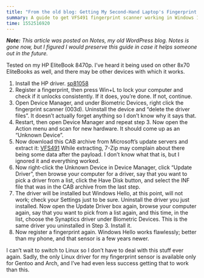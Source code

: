 ```yaml
---
title: "From the old blog: Getting My Second-Hand Laptop's Fingerprint Sensor Working"
summary: A guide to get VFS491 fingerprint scanner working in Windows 10 with Windows Hello.
time: 1552516920
---
```


***Note:** This article was posted on Notes, my old WordPress blog. Notes is gone now, but I figured I would preserve this guide in case it helps someone out in the future.*

Tested on my HP EliteBook 8470p. I’ve heard it being used on other 8x70 EliteBooks as well, and there may be other devices with which it works.

1. Install the HP driver. [sp81058](https://ftp.hp.com/pub/softpaq/sp81001-81500/sp81058.exe)
2. Register a fingerprint, then press Win+L to lock your computer and check if it unlocks consistently. If it does, you’re done. If not, continue.
3. Open Device Manager, and under Biometric Devices, right click the fingerprint scanner (003d). Uninstall the device and “delete the driver files”. It doesn’t actually forget anything so I don’t know why it says that.
4. Restart, then open Device Manager and repeat step 3. Now open the Action menu and scan for new hardware. It should come up as an “Unknown Device”.
5. Now download this CAB archive from Microsoft’s update servers and extract it: [VFS491](http://www.catalog.update.microsoft.com/Search.aspx?q=VFS491) While extracting, 7-Zip may complain about there being some data after the payload. I don’t know what that is, but I ignored it and everything worked.
6. Now right-click the Unknown Device in Device Manager, click “Update Driver”, then browse your computer for a driver, say that you want to pick a driver from a list, click the Have Disk button, and select the INF file that was in the CAB archive from the last step.
7. The driver will be installed but Windows Hello, at this point, will not work; check your Settings just to be sure. Uninstall the driver you just installed. Now open the Update Driver box again, browse your computer again, say that you want to pick from a list again, and this time, in the list, choose the Synaptics driver under Biometric Devices. This is the same driver you uninstalled in Step 3. Install it.
8. Now register a fingerprint again. Windows Hello works flawlessly; better than my phone, and that sensor is a few years newer.

I can’t wait to switch to Linux so I don’t have to deal with this stuff ever again. Sadly, the only Linux driver for my fingerprint sensor is available only for Gentoo and Arch, and I’ve had even less success getting that to work than this.
